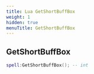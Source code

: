 ```yaml
---
title: Lua GetShortBuffBox
weight: 1
hidden: true
menuTitle: GetShortBuffBox
---
```

## GetShortBuffBox
```lua
spell:GetShortBuffBox(); -- int
```
